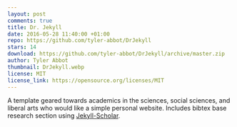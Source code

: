 ```yaml
---
layout: post
comments: true
title: Dr. Jekyll
date: 2016-05-28 11:40:00 +01:00
repo: https://github.com/tyler-abbot/DrJekyll
stars: 14
download: https://github.com/tyler-abbot/DrJekyll/archive/master.zip
author: Tyler Abbot
thumbnail: DrJekyll.webp
license: MIT
license_link: https://opensource.org/licenses/MIT
---
```


A template geared towards academics in the sciences, social sciences, and liberal arts who would like a simple personal website. Includes bibtex base research section using [Jekyll-Scholar](https://github.com/inukshuk/jekyll-scholar).
